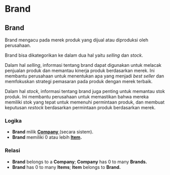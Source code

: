 # Brand

## Brand

Brand mengacu pada merek produk yang dijual atau diproduksi oleh perusahaan.

Brand bisa dikategorikan ke dalam dua hal yaitu _selling_ dan _stock_.

Dalam hal _selling_, informasi tentang brand dapat digunakan untuk melacak penjualan produk dan memantau kinerja produk berdasarkan merek. Ini membantu perusahaan untuk menentukan apa yang menjadi _best seller_ dan memfokuskan strategi pemasaran pada produk dengan merek terbaik.

Dalam hal _stock_, informasi tentang brand juga penting untuk memantau stok produk. Ini membantu perusahaan untuk memastikan bahwa mereka memiliki stok yang tepat untuk memenuhi permintaan produk, dan membuat keputusan _restock_ berdasarkan permintaan produk berdasarkan merek.

### Logika

* **Brand** milik [**Company** ](../../core-concept.md#company-perusahaan)(secara sistem).
* **Brand** memiliki 0 atau lebih [**Item**](item.md)**.**

### Relasi

* **Brand** belongs to a **Company**; **Company** has 0 to many **Brands.**
* **Brand** has 0 to many **Items**; **Item** belongs to **Brand.**
